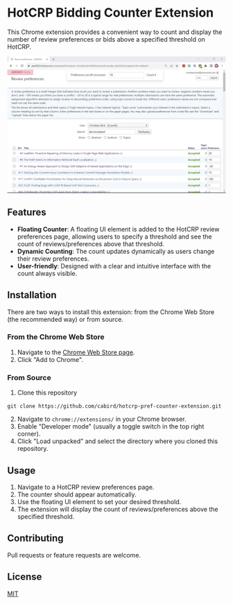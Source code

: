 
# HotCRP Bidding Counter Extension

This Chrome extension provides a convenient way to count and display the number of review preferences or bids above a specified threshold on HotCRP.

![HotCRP Bidding Counter Screenshot](screenshot.jpg)

## Features

- **Floating Counter**: A floating UI element is added to the HotCRP review preferences page, allowing users to specify a threshold and see the count of reviews/preferences above that threshold.
- **Dynamic Counting**: The count updates dynamically as users change their review preferences.
- **User-friendly**: Designed with a clear and intuitive interface with the count always visible.

## Installation

There are two ways to install this extension: from the Chrome Web Store (the recommended way) or from source.

### From the Chrome Web Store

1. Navigate to the [Chrome Web Store page](https://chrome.google.com/webstore/detail/hotcrp-bidpreference-coun/dooaffdcgmcboancmlbihgmbacghghaj).
2. Click "Add to Chrome".

### From Source

1. Clone this repository
```
git clone https://github.com/cabird/hotcrp-pref-counter-extension.git
```
2. Navigate to `chrome://extensions/` in your Chrome browser.
3. Enable "Developer mode" (usually a toggle switch in the top right corner).
4. Click "Load unpacked" and select the directory where you cloned this repository.


## Usage

1. Navigate to a HotCRP review preferences page.
2. The counter should appear automatically.
3. Use the floating UI element to set your desired threshold.
4. The extension will display the count of reviews/preferences above the specified threshold.

## Contributing

Pull requests or feature requests are welcome.

## License

[MIT](https://choosealicense.com/licenses/mit/)
